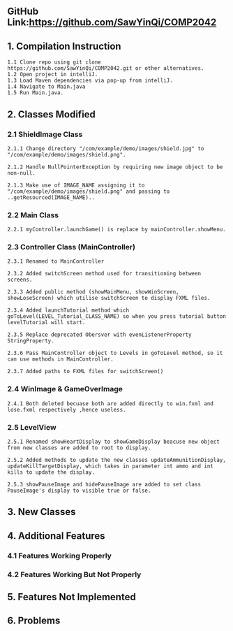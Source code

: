 ## GitHub Link:https://github.com/SawYinQi/COMP2042

## 1. Compilation Instruction
    1.1 Clone repo using git clone https://github.com/SawYinQi/COMP2042.git or other alternatives.
    1.2 Open project in intelliJ.
    1.3 Load Maven dependencies via pop-up from intelliJ.
    1.4 Navigate to Main.java 
    1.5 Run Main.java.
## 2. Classes Modified
### 2.1 ShieldImage Class
    2.1.1 Change directory "/com/example/demo/images/shield.jpg" to "/com/example/demo/images/shield.png".

    2.1.2 Handle NullPointerException by requiring new image object to be non-null.

    2.1.3 Make use of IMAGE_NAME assigning it to "/com/example/demo/images/shield.png" and passing to ..getResourced(IMAGE_NAME)..
### 2.2 Main Class
    2.2.1 myController.launchGame() is replace by mainController.showMenu.
### 2.3 Controller Class (MainController)
    2.3.1 Renamed to MainController 

    2.3.2 Added switchScreen method used for transitioning between screens.

    2.3.3 Added public method (showMainMenu, showWinScreen, showLoseScreen) which utilise switchScreen to display FXML files.

    2.3.4 Added launchTutorial method which goToLevel(LEVEL_Tutorial_CLASS_NAME) so when you press tutorial button levelTutorial will start.

    2.3.5 Replace deprecated Obersver with evenListenerProperty StringProperty.

    2.3.6 Pass MainController object to Levels in goToLevel method, so it can use methods in MainController.

    2.3.7 Added paths to FXML files for switchScreen()
### 2.4 WinImage & GameOverImage
    2.4.1 Both deleted becuase both are added directly to win.fxml and lose.fxml respectively ,hence useless.

### 2.5 LevelView
    2.5.1 Renamed showHeartDisplay to showGameDisplay beacuse new object from new classes are added to root to display.

    2.5.2 Added methods to update the new classes updateAmmunitionDisplay, updateKillTargetDisplay, which takes in parameter int ammo and int kills to update the display.

    2.5.3 showPauseImage and hidePauseImage are added to set class PauseImage's display to visible true or false.
## 3. New Classes

## 4. Additional Features
### 4.1 Features Working Properly

### 4.2 Features Working But Not Properly
    

## 5. Features Not Implemented

## 6. Problems
